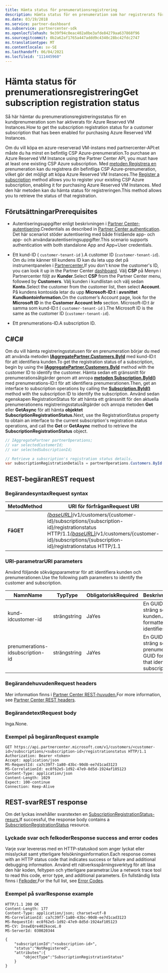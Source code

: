 ```yaml
---
title: Hämta status för prenumerationsregistrering
description: Hämta status för en prenumeration som har registrerats för användning med Azure Reserved VM Instances.
ms.date: 03/19/2018
ms.service: partner-dashboard
ms.subservice: partnercenter-sdk
ms.openlocfilehash: 9e39f94c0eac402a0be3afde84279aa637868f96
ms.sourcegitcommit: 0b2a62af1765a447addd9c4340c28bc42fdc2747
ms.translationtype: MT
ms.contentlocale: sv-SE
ms.lasthandoff: 06/04/2021
ms.locfileid: "111445960"
---
```

# <a name="get-subscription-registration-status"></a><span data-ttu-id="b07fd-103">Hämta status för prenumerationsregistrering</span><span class="sxs-lookup"><span data-stu-id="b07fd-103">Get subscription registration status</span></span>

<span data-ttu-id="b07fd-104">Så här hämtar du prenumerationsregistreringsstatus för en kundprenumeration som har aktiverats för Azure Reserved VM Instances.</span><span class="sxs-lookup"><span data-stu-id="b07fd-104">How to get the subscription registration status for a customer subscription that has been enabled for purchasing Azure Reserved VM Instances.</span></span>

<span data-ttu-id="b07fd-105">Om du vill köpa en azure-reserverad VM-instans med partnercenter-API:et måste du ha minst en befintlig CSP Azure-prenumeration.</span><span class="sxs-lookup"><span data-stu-id="b07fd-105">To purchase an Azure Reserved VM Instance using the Partner Center API, you must have at least one existing CSP Azure subscription.</span></span> <span data-ttu-id="b07fd-106">Med [metoden Registrera en](register-a-subscription.md) prenumeration kan du registrera din befintliga CSP Azure-prenumeration, vilket gör det möjligt att köpa Azure Reserved VM Instances.</span><span class="sxs-lookup"><span data-stu-id="b07fd-106">The [Register a subscription](register-a-subscription.md) method allows you to register your existing CSP Azure subscription, enabling it for purchasing Azure Reserved VM Instances.</span></span> <span data-ttu-id="b07fd-107">Med den här metoden kan du hämta status för registreringen.</span><span class="sxs-lookup"><span data-stu-id="b07fd-107">This method allows you to retrieve the status of that registration.</span></span>

## <a name="prerequisites"></a><span data-ttu-id="b07fd-108">Förutsättningar</span><span class="sxs-lookup"><span data-stu-id="b07fd-108">Prerequisites</span></span>

- <span data-ttu-id="b07fd-109">Autentiseringsuppgifter enligt beskrivningen i [Partner Center-autentisering](partner-center-authentication.md).</span><span class="sxs-lookup"><span data-stu-id="b07fd-109">Credentials as described in [Partner Center authentication](partner-center-authentication.md).</span></span> <span data-ttu-id="b07fd-110">Det här scenariot stöder autentisering med både fristående app- och app- och användarautentiseringsuppgifter.</span><span class="sxs-lookup"><span data-stu-id="b07fd-110">This scenario supports authentication with both standalone App and App+User credentials.</span></span>

- <span data-ttu-id="b07fd-111">Ett kund-ID ( `customer-tenant-id` ).</span><span class="sxs-lookup"><span data-stu-id="b07fd-111">A customer ID (`customer-tenant-id`).</span></span> <span data-ttu-id="b07fd-112">Om du inte känner till kundens ID kan du leta upp det på instrumentpanelen i [Partnercenter.](https://partner.microsoft.com/dashboard)</span><span class="sxs-lookup"><span data-stu-id="b07fd-112">If you don't know the customer's ID, you can look it up in the Partner Center [dashboard](https://partner.microsoft.com/dashboard).</span></span> <span data-ttu-id="b07fd-113">Välj **CSP** på Menyn i Partnercenter följt av **Kunder**.</span><span class="sxs-lookup"><span data-stu-id="b07fd-113">Select **CSP** from the Partner Center menu, followed by **Customers**.</span></span> <span data-ttu-id="b07fd-114">Välj kunden i kundlistan och välj sedan **Konto.**</span><span class="sxs-lookup"><span data-stu-id="b07fd-114">Select the customer from the customer list, then select **Account**.</span></span> <span data-ttu-id="b07fd-115">På kundens kontosida letar du upp **Microsoft-ID:t** i **avsnittet Kundkontoinformation.**</span><span class="sxs-lookup"><span data-stu-id="b07fd-115">On the customer’s Account page, look for the **Microsoft ID** in the **Customer Account Info** section.</span></span> <span data-ttu-id="b07fd-116">Microsoft-ID:t är samma som kund-ID:t ( `customer-tenant-id` ).</span><span class="sxs-lookup"><span data-stu-id="b07fd-116">The Microsoft ID is the same as the customer ID  (`customer-tenant-id`).</span></span>

- <span data-ttu-id="b07fd-117">Ett prenumerations-ID.</span><span class="sxs-lookup"><span data-stu-id="b07fd-117">A subscription ID.</span></span>

## <a name="c"></a><span data-ttu-id="b07fd-118">C\#</span><span class="sxs-lookup"><span data-stu-id="b07fd-118">C\#</span></span>

<span data-ttu-id="b07fd-119">Om du vill hämta registreringsstatusen för en prenumeration börjar du med att använda metoden [**IAggregatePartner.Customers.ById**](/dotnet/api/microsoft.store.partnercenter.customers.icustomercollection.byid) med kund-ID:t för att identifiera kunden.</span><span class="sxs-lookup"><span data-stu-id="b07fd-119">To get the registration status of a subscription, begin by using the [**IAggregatePartner.Customers.ById**](/dotnet/api/microsoft.store.partnercenter.customers.icustomercollection.byid) method with the customer ID to identify the customer.</span></span> <span data-ttu-id="b07fd-120">Hämta sedan ett gränssnitt för prenumerationsåtgärder genom att anropa [**metoden Subscription.ById()**](/dotnet/api/microsoft.store.partnercenter.subscriptions.isubscriptioncollection.byid) med prenumerations-ID:t för att identifiera prenumerationen.</span><span class="sxs-lookup"><span data-stu-id="b07fd-120">Then, get an interface to subscription operations by calling the [**Subscription.ById()**](/dotnet/api/microsoft.store.partnercenter.subscriptions.isubscriptioncollection.byid) method with the subscription ID to identify the subscription.</span></span> <span data-ttu-id="b07fd-121">Använd sedan egenskapen RegistrationStatus för att hämta ett gränssnitt för den aktuella prenumerationens registreringsstatusåtgärder och anropa metoden **Get** eller **GetAsync** för att hämta **objektet SubscriptionRegistrationStatus.**</span><span class="sxs-lookup"><span data-stu-id="b07fd-121">Next, use the RegistrationStatus property to obtain an interface to the current subscription's registration status operations, and call the **Get** or **GetAsync** method to retrieve the **SubscriptionRegistrationStatus** object.</span></span>

``` csharp
// IAggregatePartner partnerOperations;
// var selectedCustomerId;
// var selectedSubscriptionId;

// Retrieve a subscription's registration status details.
var subscriptionRegistrationDetails = partnerOperations.Customers.ById(selectedCustomerId).Subscriptions.ById(selectedSubscriptionId).RegistrationStatus.Get();
```

## <a name="rest-request"></a><span data-ttu-id="b07fd-122">REST-begäran</span><span class="sxs-lookup"><span data-stu-id="b07fd-122">REST request</span></span>

### <a name="request-syntax"></a><span data-ttu-id="b07fd-123">Begärandesyntax</span><span class="sxs-lookup"><span data-stu-id="b07fd-123">Request syntax</span></span>

| <span data-ttu-id="b07fd-124">Metod</span><span class="sxs-lookup"><span data-stu-id="b07fd-124">Method</span></span>    | <span data-ttu-id="b07fd-125">URI för förfrågan</span><span class="sxs-lookup"><span data-stu-id="b07fd-125">Request URI</span></span>                                                                                                                        |
|-----------|------------------------------------------------------------------------------------------------------------------------------------|
| <span data-ttu-id="b07fd-126">**Få**</span><span class="sxs-lookup"><span data-stu-id="b07fd-126">**GET**</span></span>  | <span data-ttu-id="b07fd-127">[*{baseURL}*](partner-center-rest-urls.md)/v1/customers/{customer-id}/subscriptions/{subscription-id}/registrationstatus HTTP/1.1</span><span class="sxs-lookup"><span data-stu-id="b07fd-127">[*{baseURL}*](partner-center-rest-urls.md)/v1/customers/{customer-id}/subscriptions/{subscription-id}/registrationstatus HTTP/1.1</span></span> |

### <a name="uri-parameters"></a><span data-ttu-id="b07fd-128">URI-parametrar</span><span class="sxs-lookup"><span data-stu-id="b07fd-128">URI parameters</span></span>

<span data-ttu-id="b07fd-129">Använd följande sökvägsparametrar för att identifiera kunden och prenumerationen.</span><span class="sxs-lookup"><span data-stu-id="b07fd-129">Use the following path parameters to identify the customer and subscription.</span></span>

| <span data-ttu-id="b07fd-130">Namn</span><span class="sxs-lookup"><span data-stu-id="b07fd-130">Name</span></span>                    | <span data-ttu-id="b07fd-131">Typ</span><span class="sxs-lookup"><span data-stu-id="b07fd-131">Type</span></span>       | <span data-ttu-id="b07fd-132">Obligatorisk</span><span class="sxs-lookup"><span data-stu-id="b07fd-132">Required</span></span> | <span data-ttu-id="b07fd-133">Beskrivning</span><span class="sxs-lookup"><span data-stu-id="b07fd-133">Description</span></span>                                                   |
|-------------------------|------------|----------|---------------------------------------------------------------|
| <span data-ttu-id="b07fd-134">kund-id</span><span class="sxs-lookup"><span data-stu-id="b07fd-134">customer-id</span></span>             | <span data-ttu-id="b07fd-135">sträng</span><span class="sxs-lookup"><span data-stu-id="b07fd-135">string</span></span>     | <span data-ttu-id="b07fd-136">Ja</span><span class="sxs-lookup"><span data-stu-id="b07fd-136">Yes</span></span>      | <span data-ttu-id="b07fd-137">En GUID-formaterad sträng som identifierar kunden.</span><span class="sxs-lookup"><span data-stu-id="b07fd-137">A GUID formatted string that identifies the customer.</span></span>         |
| <span data-ttu-id="b07fd-138">prenumerations-id</span><span class="sxs-lookup"><span data-stu-id="b07fd-138">subscription-id</span></span>         | <span data-ttu-id="b07fd-139">sträng</span><span class="sxs-lookup"><span data-stu-id="b07fd-139">string</span></span>     | <span data-ttu-id="b07fd-140">Ja</span><span class="sxs-lookup"><span data-stu-id="b07fd-140">Yes</span></span>      | <span data-ttu-id="b07fd-141">En GUID-formaterad sträng som identifierar prenumerationen.</span><span class="sxs-lookup"><span data-stu-id="b07fd-141">A GUID formatted string that identifies the subscription.</span></span>     |

### <a name="request-headers"></a><span data-ttu-id="b07fd-142">Begärandehuvuden</span><span class="sxs-lookup"><span data-stu-id="b07fd-142">Request headers</span></span>

<span data-ttu-id="b07fd-143">Mer information finns i [Partner Center REST-huvuden.](headers.md)</span><span class="sxs-lookup"><span data-stu-id="b07fd-143">For more information, see [Partner Center REST headers](headers.md).</span></span>

### <a name="request-body"></a><span data-ttu-id="b07fd-144">Begärandetext</span><span class="sxs-lookup"><span data-stu-id="b07fd-144">Request body</span></span>

<span data-ttu-id="b07fd-145">Inga.</span><span class="sxs-lookup"><span data-stu-id="b07fd-145">None.</span></span>

### <a name="request-example"></a><span data-ttu-id="b07fd-146">Exempel på begäran</span><span class="sxs-lookup"><span data-stu-id="b07fd-146">Request example</span></span>

```http
GET https://api.partnercenter.microsoft.com/v1/customers/<customer-id>/subscriptions/<subscription-id>/registrationstatus HTTP/1.1
Authorization: Bearer <token>
Accept: application/json
MS-RequestId: ca7c39f7-1a80-43bc-90d8-ee7d1cad3123
MS-CorrelationId: ec8f62e5-1d92-47e9-8d5d-1924af105123
Content-Type: application/json
Content-Length: 1029
Expect: 100-continue
Connection: Keep-Alive
```

## <a name="rest-response"></a><span data-ttu-id="b07fd-147">REST-svar</span><span class="sxs-lookup"><span data-stu-id="b07fd-147">REST response</span></span>

<span data-ttu-id="b07fd-148">Om det lyckas innehåller svarstexten en [SubscriptionRegistrationStatus-resurs.](subscription-resources.md#subscriptionregistrationstatus)</span><span class="sxs-lookup"><span data-stu-id="b07fd-148">If successful, the response body contains a [SubscriptionRegistrationStatus](subscription-resources.md#subscriptionregistrationstatus) resource.</span></span>

### <a name="response-success-and-error-codes"></a><span data-ttu-id="b07fd-149">Lyckade svar och felkoder</span><span class="sxs-lookup"><span data-stu-id="b07fd-149">Response success and error codes</span></span>

<span data-ttu-id="b07fd-150">Varje svar levereras med en HTTP-statuskod som anger lyckat eller misslyckat samt ytterligare felsökningsinformation.</span><span class="sxs-lookup"><span data-stu-id="b07fd-150">Each response comes with an HTTP status code that indicates success or failure and additional debugging information.</span></span> <span data-ttu-id="b07fd-151">Använd ett nätverksspårningsverktyg för att läsa den här koden, feltypen och ytterligare parametrar.</span><span class="sxs-lookup"><span data-stu-id="b07fd-151">Use a network trace tool to read this code, error type, and additional parameters.</span></span> <span data-ttu-id="b07fd-152">En fullständig lista finns i [Felkoder.](error-codes.md)</span><span class="sxs-lookup"><span data-stu-id="b07fd-152">For the full list, see [Error Codes](error-codes.md).</span></span>

### <a name="response-example"></a><span data-ttu-id="b07fd-153">Exempel på svar</span><span class="sxs-lookup"><span data-stu-id="b07fd-153">Response example</span></span>

```http
HTTP/1.1 200 OK
Content-Length: 177
Content-Type: application/json; charset=utf-8
MS-CorrelationId: ca7c39f7-1a80-43bc-90d8-ee7d1cad3123
MS-RequestId: ec8f62e5-1d92-47e9-8d5d-1924af105123
MS-CV: InswEQre402koceL.0
MS-ServerId: 030020344

{
    "subscriptionId":"<subscription-id>",
    "status":"NotRegistered",
    "attributes":{
        "objectType":"SubscriptionRegistrationStatus"
    }
}
```
